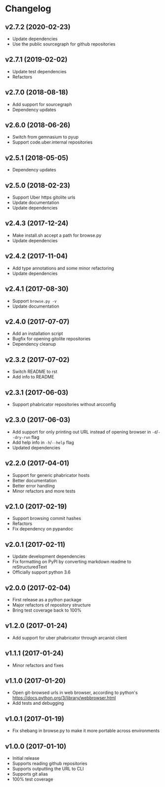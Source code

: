 Changelog
=========

v2.7.2 (2020-02-23)
-------------------

 - Update dependencies
 - Use the public sourcegraph for github repositories


v2.7.1 (2019-02-02)
-------------------

 - Update test dependencies
 - Refactors


v2.7.0 (2018-08-18)
-------------------

 - Add support for sourcegraph
 - Dependency updates


v2.6.0 (2018-06-26)
-------------------

 - Switch from gemnasium to pyup
 - Support code.uber.internal repositories


v2.5.1 (2018-05-05)
-------------------

 - Dependency updates


v2.5.0 (2018-02-23)
-------------------

 - Support Uber https gitolite urls
 - Update documentation
 - Update dependencies


v2.4.3 (2017-12-24)
-------------------

 - Make install.sh accept a path for browse.py
 - Update dependencies


v2.4.2 (2017-11-04)
-------------------

 - Add type annotations and some minor refactoring
 - Update dependencies


v2.4.1 (2017-08-30)
-------------------

 - Support `browse.py -v`
 - Update documentation


v2.4.0 (2017-07-07)
-------------------

 - Add an installation script
 - Bugfix for opening gitolite repositories
 - Dependency cleanup


v2.3.2 (2017-07-02)
-------------------

 - Switch README to rst
 - Add info to README


v2.3.1 (2017-06-03)
-------------------

 - Support phabricator repositories without arcconfig


v2.3.0 (2017-06-03)
-------------------

 - Add support for only printing out URL instead of opening browser in `-d`/`--dry-run` flag
 - Add help info in `-h`/`--help` flag
 - Updated dependencies


v2.2.0 (2017-04-01)
-------------------

 - Support for generic phabricator hosts
 - Better documentation
 - Better error handling
 - Minor refactors and more tests


v2.1.0 (2017-02-19)
-------------------

 - Support browsing commit hashes
 - Refactors
 - Fix dependency on pypandoc


v2.0.1 (2017-02-11)
-------------------

 - Update development dependencies
 - Fix formatting on PyPI by converting markdown readme to reStructuredText
 - Officially support python 3.6


v2.0.0 (2017-02-04)
-------------------

 - First release as a python package
 - Major refactors of repository structure
 - Bring test coverage back to 100%


v1.2.0 (2017-01-24)
-------------------

 - Add support for uber phabricator through arcanist client


v1.1.1 (2017-01-24)
-------------------

 - Minor refactors and fixes


v1.1.0 (2017-01-20)
-------------------

 - Open git-browsed urls in web browser, according to python's
   https://docs.python.org/3/library/webbrowser.html
 - Add tests and debugging


v1.0.1 (2017-01-19)
-------------------

 - Fix shebang in browse.py to make it more portable across environments


v1.0.0 (2017-01-10)
-------------------

 - Initial release
 - Supports reading github repositories
 - Supports outputting the URL to CLI
 - Supports git alias
 - 100% test coverage
